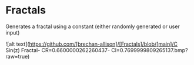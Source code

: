 # Fractals
Generates a fractal using a constant (either randomly generated or user input) 

![alt text](https://github.com/[brechan-allison]/[Fractals]/blob/[main]/C Sin(z) Fractal- CR=0.6600000262260437- CI=0.7699999809265137.bmp?raw=true)
